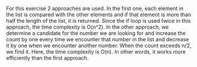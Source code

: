 For this exercise 2 approaches are used. In the first one, each element in the list is compared with the other elements and if that element is more than half the length of the list, it is returned. Since the if loop is used twice in this approach, the time complexity is O(n^2). In the other approach, we determine a candidate for the number we are looking for and increase the count by one every time we encounter that number in the list and decrease it by one when we encounter another number. When the count exceeds n/2, we find it. Here, the time complexity is O(n). In other words, it works more efficiently than the first approach.